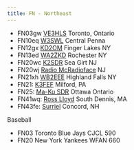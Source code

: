 ```yaml
---
title: FN - Northeast
---
```

* FN03gw [VE3HLS](http://ve3hls.proxy.kiwisdr.com:8073/) Toronto, Ontario
* FN10eq [W3SWL](http://radiodxing.ddns.net:8073/) Central Penna
* FN12gx [KD2OM](http://www.ecsykes.com:8073/) Finger Lakes NY
* FN13ed [WA2ZKD](http://rx.jimlill.com:8073/) Rochester NY
* FN20wc [K2SDR](http://k2sdr.homelinux.com:8073/) Sea Girt NJ
* FN20wj [Radio McRadioface](http://jerseyshoresdr.hopto.org:8073/) NJ
* FN21xh [WB2EEE](http://matt1234.viewnetcam.com:8073/) Highland Falls NY
* FN21: [K3FEF](http://k3fef.com:8901/) Milford, PA
* FN25: [Ma-Ku SDR](http://www.ma-ku.com:8073/) Ottawa Ontario
* FN41wq: [Ross Lloyd](http://rosslloyd.asuscomm.com:8073/) South Dennis, MA
* FN43fe: [Surriel](http://kiwisdr.surriel.com/) Concord, NH

Baseball

* FN03 Toronto Blue Jays CJCL 590
* FN20 New York Yankees WFAN 660
